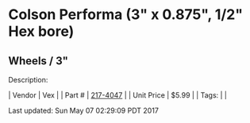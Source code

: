 # Colson Performa (3" x 0.875", 1/2" Hex bore)
## Wheels / 3"
Description: 	 

| Vendor | Vex | 
| Part # | [217-4047](http://www.vexrobotics.com/vexpro/motion/wheels-and-hubs/colsonperforma.html) | 
| Unit Price | $5.99 | 
| Tags: |  | 

Last updated: Sun May 07 02:29:09 PDT 2017